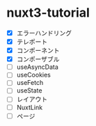 # nuxt3-tutorial
- [x] エラーハンドリング
- [x] テレポート
- [x] コンポーネント
- [x] コンポーザブル
- [ ] useAsyncData
- [ ] useCookies
- [ ] useFetch
- [ ] useState
- [ ] レイアウト
- [ ] NuxtLink
- [ ] ページ